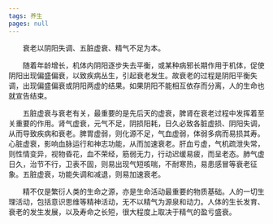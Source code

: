 ```yaml
---
tags: 养生
pages: null
---
```

&emsp;&emsp;衰老以阴阳失调、五脏虚衰、精气不足为本。

&emsp;&emsp;随着年龄增长，机体内阴阳逐步失去平衡，或某种病邪长期作用于机体，促使阴阳出现偏盛偏衰，以致疾病丛生，引起衰老发生。故衰老的过程是阴阳平衡失调，出现偏盛偏衰或阴阳两虚的结果。如果阴阳不能相互依存而分离，人的生命也就宣告结束。

&emsp;&emsp;五脏虚衰与衰老有关，最重要的是先后天的虚衰，脾肾在衰老过程中发挥着至关重要的作用。肾气虚衰，元气不足，阴损阳耗，日久必致各脏虚损、阴阳失调，从而导致疾病和衰老。脾胃虚弱，则化源不足，气血虚弱，体弱多病而易损其寿。心脏虚衰，影响血脉运行和神志功能，从而加速衰老。肝血亏虚，气机疏泄失常，则性情变异，视物昏花，血不荣经，筋弱无力，行动迟缓易疲，而呈老态。肺气虚日久，治节不行，卫表不固，则易出现气短咳喘，不耐寒热，易患感冒等衰老征象。五脏虚衰，功能失调和减退，则易加速衰老。

&emsp;&emsp;精不仅是繁衍人类的生命之源，亦是生命活动最重要的物质基础。人的一切生理活动，包括意识思维等精神活动，无不以精气为源泉和动力。人体的生长发育、衰老的发生发展，以及寿命之长短，很大程度上取决于精气的盈亏盛衰。
